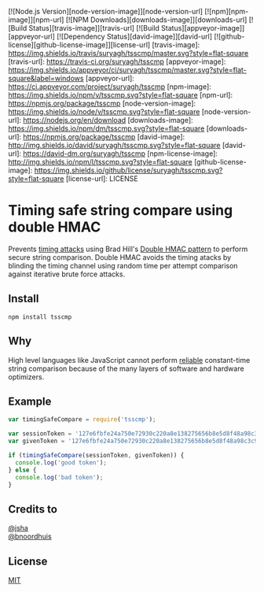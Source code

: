 [![Node.js Version][node-version-image]][node-version-url]
[![npm][npm-image]][npm-url]
[![NPM Downloads][downloads-image]][downloads-url]
[![Build Status][travis-image]][travis-url]
[![Build Status][appveyor-image]][appveyor-url]
[![Dependency Status][david-image]][david-url]
[![github-license][github-license-image]][license-url]
[travis-image]: https://img.shields.io/travis/suryagh/tsscmp/master.svg?style=flat-square
[travis-url]: https://travis-ci.org/suryagh/tsscmp
[appveyor-image]: https://img.shields.io/appveyor/ci/suryagh/tsscmp/master.svg?style=flat-square&label=windows
[appveyor-url]: https://ci.appveyor.com/project/suryagh/tsscmp
[npm-image]: https://img.shields.io/npm/v/tsscmp.svg?style=flat-square
[npm-url]: https://npmjs.org/package/tsscmp
[node-version-image]: https://img.shields.io/node/v/tsscmp.svg?style=flat-square
[node-version-url]: https://nodejs.org/en/download
[downloads-image]: https://img.shields.io/npm/dm/tsscmp.svg?style=flat-square
[downloads-url]: https://npmjs.org/package/tsscmp
[david-image]: http://img.shields.io/david/suryagh/tsscmp.svg?style=flat-square
[david-url]: https://david-dm.org/suryagh/tsscmp
[npm-license-image]: http://img.shields.io/npm/l/tsscmp.svg?style=flat-square
[github-license-image]: https://img.shields.io/github/license/suryagh/tsscmp.svg?style=flat-square
[license-url]: LICENSE
# Timing safe string compare using double HMAC
Prevents [timing attacks](http://codahale.com/a-lesson-in-timing-attacks/) using Brad Hill's
[Double HMAC pattern](https://www.nccgroup.trust/us/about-us/newsroom-and-events/blog/2011/february/double-hmac-verification/)
to perform secure string comparison. Double HMAC avoids the timing atacks by blinding the
timing channel using random time per attempt comparison against iterative brute force attacks.


## Install

```
npm install tsscmp
```
## Why
High level languages like JavaScript cannot perform
[reliable](https://github.com/nodejs/node-v0.x-archive/issues/8560#issuecomment-59521094)
constant-time string comparison because of the many layers of software and hardware optimizers.

## Example

```js
var timingSafeCompare = require('tsscmp');

var sessionToken = '127e6fbfe24a750e72930c220a8e138275656b8e5d8f48a98c3c92df2caba935 ';
var givenToken = '127e6fbfe24a750e72930c220a8e138275656b8e5d8f48a98c3c92df2caba935 ';

if (timingSafeCompare(sessionToken, givenToken)) {
  console.log('good token');
} else {
  console.log('bad token');
}
```
## Credits to
[@jsha](https://github.com/jsha)</br>
[@bnoordhuis](https://github.com/bnoordhuis)

## License

  [MIT](LICENSE)